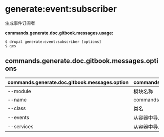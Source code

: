 # generate:event:subscriber
生成事件订阅者

**commands.generate.doc.gitbook.messages.usage:**
```
$ drupal generate:event:subscriber [options]
$ ges  
```

## commands.generate.doc.gitbook.messages.options
commands.generate.doc.gitbook.messages.option | commands.generate.doc.gitbook.messages.details
-------|-------------
--module | 模块名称
--name | commands.generate.service.options.name
--class | 类名
--events | 从容器中导入事件
--services | 从容器中导入服务
